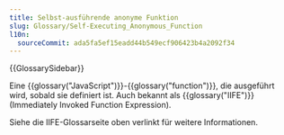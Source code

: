 ```yaml
---
title: Selbst-ausführende anonyme Funktion
slug: Glossary/Self-Executing_Anonymous_Function
l10n:
  sourceCommit: ada5fa5ef15eadd44b549ecf906423b4a2092f34
---
```


{{GlossarySidebar}}

Eine {{glossary("JavaScript")}}-{{glossary("function")}}, die ausgeführt wird, sobald sie definiert ist. Auch bekannt als {{glossary("IIFE")}} (Immediately Invoked Function Expression).

Siehe die IIFE-Glossarseite oben verlinkt für weitere Informationen.
